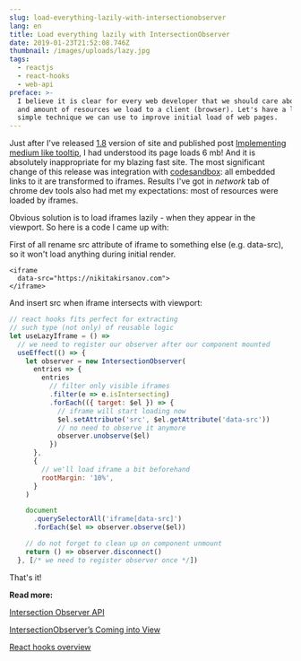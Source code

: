 ```yaml
---
slug: load-everything-lazily-with-intersectionobserver
lang: en
title: Load everything lazily with IntersectionObserver
date: 2019-01-23T21:52:08.746Z
thumbnail: /images/uploads/lazy.jpg
tags:
  - reactjs
  - react-hooks
  - web-api
preface: >-
  I believe it is clear for every web developer that we should care about size
  and amount of resources we load to a client (browser). Let's have a look at a
  simple technique we can use to improve initial load of web pages.
---
```

Just after I've released [1.8](https://www.nikitakirsanov.com/changelog/) version of site and published post [Implementing medium like tooltip](https://www.nikitakirsanov.com/blog/implementing-medium-like-tooltip/), I had understood its page loads 6 mb! And it is absolutely inappropriate for my blazing fast site. The most significant change of this release was integration with [codesandbox](https://codesandbox.io): all embedded links to it are transformed to iframes. Results I've got in _network_ tab of chrome dev tools also had met my expectations: most of resources were loaded by iframes.

Obvious solution is to load iframes lazily - when they appear in the viewport. So here is a code I came up with:

First of all rename src attribute of iframe to something else (e.g. data-src), so it won't load anything during initial render.

```html{2}
<iframe
  data-src="https://nikitakirsanov.com">
</iframe>
```

And insert src when iframe intersects with viewport:

```js
// react hooks fits perfect for extracting
// such type (not only) of reusable logic
let useLazyIframe = () =>
  // we need to register our observer after our component mounted
  useEffect(() => {
    let observer = new IntersectionObserver(
      entries => {
        entries
          // filter only visible iframes
          .filter(e => e.isIntersecting)
          .forEach(({ target: $el }) => {
            // iframe will start loading now
            $el.setAttribute('src', $el.getAttribute('data-src'))
            // no need to observe it anymore
            observer.unobserve($el)
          })
      },
      {
        // we'll load iframe a bit beforehand
        rootMargin: '10%',
      }
    )

    document
      .querySelectorAll('iframe[data-src]')
      .forEach($el => observer.observe($el))

    // do not forget to clean up on component unmount
    return () => observer.disconnect()
  }, [/* we need to register observer once */])
```

That's it!

**Read more:**

[Intersection Observer API](https://developer.mozilla.org/en-US/docs/Web/API/Intersection_Observer_API)

[IntersectionObserver’s Coming into View](https://developers.google.com/web/updates/2016/04/intersectionobserver)

[React hooks overview](https://reactjs.org/docs/hooks-overview.html)
